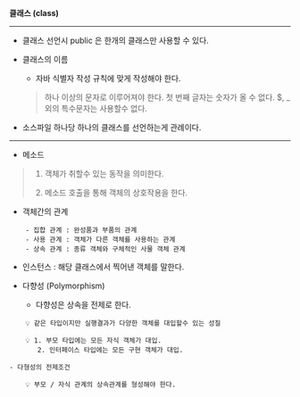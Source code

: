 
**클래스 (class)**

---

- 클래스 선언시 public 은 한개의 클래스만 사용할 수 있다.
- 클래스의 이름
    - 자바 식별자 작성 규칙에 맞게 작성해야 한다.  
    >  하나 이상의 문자로 이루어져야 한다.
    >  첫 번째 글자는 숫자가 올 수 없다.
    >  $, _ 외의 특수문자는 사용할수 없다.   
      
        
- 소스파일 하나당 하나의 클래스를 선언하는게 관례이다.

---

- 메소드

> 1.  객체가 취할수 있는 동작을 의미한다.
> 
> 1. 메소드 호출을 통해 객체의 상호작용을 한다.

- 객체간의 관계
    
```
    - 집합 관계 : 완성품과 부품의 관계   
    - 사용 관계 : 객체가 다른 객체를 사용하는 관계  
    - 상속 관계 : 종류 객체와 구체적인 사물 객체 관계
```
    
- 인스턴스 : 해당 클래스에서 찍어낸 객체를 말한다.

- 다향성 (Polymorphism)
    - 다향성은 상속을 전제로 한다.
```
    💡 같은 타입이지만 실행결과가 다양한 객체를 대입할수 있는 성질
```
    
```
    💡 1. 부모 타입에는 모든 자식 객체가 대입.
       2. 인터페이스 타입에는 모든 구현 객체가 대입.
```
    
    - 다형성의 전제조건
    
```
    💡 부모 / 자식 관계의 상속관계를 형성해야 한다.
```
